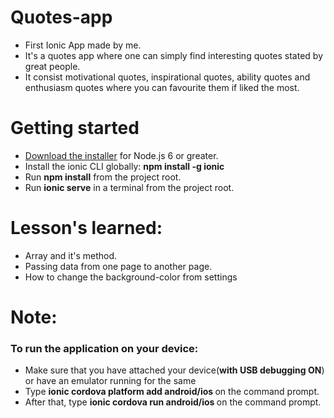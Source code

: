# Quotes-app
<ul>
  <li> First Ionic App made by me.</li>
  <li>It's a quotes app where one can simply find interesting quotes stated by great people.</li>
 <li>It consist motivational quotes, inspirational quotes, ability quotes and enthusiasm quotes where you can favourite them if liked the most.</li>
 
  </ul>
  
  
  # Getting started
<ul>
<li><a href="https://nodejs.org/" rel="nofollow">Download the installer</a> for Node.js 6 or greater.</li>
<li>Install the ionic CLI globally: <b>npm install -g ionic</b></li>
<li>Run <b>npm install</b> from the project root.</li>
<li>Run <b>ionic serve</b> in a terminal from the project root.</li>
</ul>

# Lesson's learned:
<ul>
<li> Array and it's method.</li>
  <li>Passing data from one page to another page.</li>
  <li> How to change the background-color from settings</li>
  </ul>
  
# Note: 
<h3>
To run the application on your device:
</h3>
<ul>
  <li>Make sure that you have attached your device(<b>with USB debugging ON</b>) or have an emulator running for the same</li>
  <li> Type <b> ionic cordova platform add android/ios </b> on the command prompt.</li>
  <li> After that, type <b> ionic cordova run android/ios </b> on the command prompt.</li>
  </ul>
